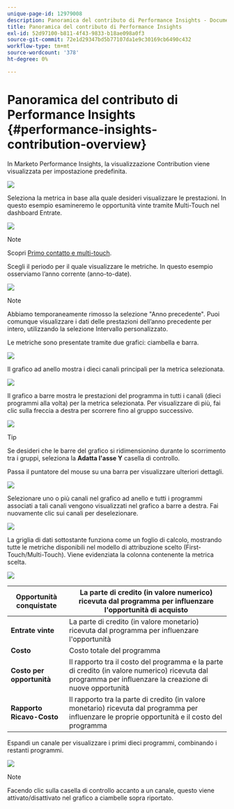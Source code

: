 ```yaml
---
unique-page-id: 12979008
description: Panoramica del contributo di Performance Insights - Documenti Marketo - Documentazione del prodotto
title: Panoramica del contributo di Performance Insights
exl-id: 52d97100-b811-4f43-9833-b18ae098a0f3
source-git-commit: 72e1d29347bd5b77107da1e9c30169cb6490c432
workflow-type: tm+mt
source-wordcount: '378'
ht-degree: 0%

---
```


# Panoramica del contributo di Performance Insights {#performance-insights-contribution-overview}

In Marketo Performance Insights, la visualizzazione Contribution viene visualizzata per impostazione predefinita.

![](assets/one-1.png)

Seleziona la metrica in base alla quale desideri visualizzare le prestazioni. In questo esempio esamineremo le opportunità vinte tramite Multi-Touch nel dashboard Entrate.

![](assets/2.png)

>[!NOTE]
>
>Scopri [Primo contatto e multi-touch](/help/marketo/product-docs/reporting/revenue-cycle-analytics/revenue-tools/attribution/understanding-attribution.md).

Scegli il periodo per il quale visualizzare le metriche. In questo esempio osserviamo l’anno corrente (anno-to-date).

![](assets/3-1.png)

>[!NOTE]
>
>Abbiamo temporaneamente rimosso la selezione &quot;Anno precedente&quot;. Puoi comunque visualizzare i dati delle prestazioni dell’anno precedente per intero, utilizzando la selezione Intervallo personalizzato.

Le metriche sono presentate tramite due grafici: ciambella e barra.

![](assets/four.png)

Il grafico ad anello mostra i dieci canali principali per la metrica selezionata.

![](assets/5-1.png)

Il grafico a barre mostra le prestazioni del programma in tutti i canali (dieci programmi alla volta) per la metrica selezionata. Per visualizzare di più, fai clic sulla freccia a destra per scorrere fino al gruppo successivo.

![](assets/six.png)

>[!TIP]
>
>Se desideri che le barre del grafico si ridimensionino durante lo scorrimento tra i gruppi, seleziona la **Adatta l&#39;asse Y** casella di controllo.

Passa il puntatore del mouse su una barra per visualizzare ulteriori dettagli.

![](assets/seven.png)

Selezionare uno o più canali nel grafico ad anello e tutti i programmi associati a tali canali vengono visualizzati nel grafico a barre a destra. Fai nuovamente clic sui canali per deselezionare.

![](assets/eight.png)

La griglia di dati sottostante funziona come un foglio di calcolo, mostrando tutte le metriche disponibili nel modello di attribuzione scelto (First-Touch/Multi-Touch). Viene evidenziata la colonna contenente la metrica scelta.

![](assets/9.png)

| **Opportunità conquistate** | La parte di credito (in valore numerico) ricevuta dal programma per influenzare l&#39;opportunità di acquisto |
|---|---|
| **Entrate vinte** | La parte di credito (in valore monetario) ricevuta dal programma per influenzare l&#39;opportunità |
| **Costo** | Costo totale del programma |
| **Costo per opportunità** | Il rapporto tra il costo del programma e la parte di credito (in valore numerico) ricevuta dal programma per influenzare la creazione di nuove opportunità |
| **Rapporto Ricavo-Costo** | Il rapporto tra la parte di credito (in valore monetario) ricevuta dal programma per influenzare le proprie opportunità e il costo del programma |

Espandi un canale per visualizzare i primi dieci programmi, combinando i restanti programmi.

![](assets/10.png)

>[!NOTE]
>
>Facendo clic sulla casella di controllo accanto a un canale, questo viene attivato/disattivato nel grafico a ciambelle sopra riportato.
